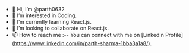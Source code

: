 - 👋 Hi, I’m @parth0632
- 👀 I’m interested in Coding.
- 🌱 I’m currently learning React.js.
- 💞️ I’m looking to collaborate on React.js.
- 📫 How to reach me :-- You can connect with me on [LinkedIn Profile] (https://www.linkedin.com/in/parth-sharma-1bba3a1a8/).
